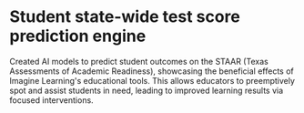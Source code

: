 # Student state-wide test score prediction engine

Created AI models to predict student outcomes on the STAAR (Texas Assessments of Academic Readiness), showcasing the beneficial effects of Imagine Learning's educational tools. This allows educators to preemptively spot and assist students in need, leading to improved learning results via focused interventions.
